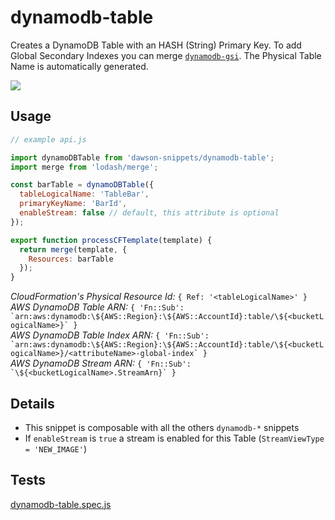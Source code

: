 
dynamodb-table
===

Creates a DynamoDB Table with an HASH (String) Primary Key. To add Global Secondary Indexes you can merge [`dynamodb-gsi`](/dynamodb-gsi).
The Physical Table Name is automatically generated.  

![](https://nodei.co/npm/dawson-snippets.png?mini=true)

## Usage

```js
// example api.js

import dynamoDBTable from 'dawson-snippets/dynamodb-table';
import merge from 'lodash/merge';

const barTable = dynamoDBTable({
  tableLogicalName: 'TableBar',
  primaryKeyName: 'BarId',
  enableStream: false // default, this attribute is optional
});

export function processCFTemplate(template) {
  return merge(template, {
    Resources: barTable
  });
}
```

*CloudFormation's Physical Resource Id:* `{ Ref: '<tableLogicalName>' }`  
*AWS DynamoDB Table ARN:* ```{ 'Fn::Sub': `arn:aws:dynamodb:\${AWS::Region}:\${AWS::AccountId}:table/\${<bucketLogicalName>}` }```  
*AWS DynamoDB Table Index ARN:* ```{ 'Fn::Sub': `arn:aws:dynamodb:\${AWS::Region}:\${AWS::AccountId}:table/\${<bucketLogicalName>}/<attributeName>-global-index` }```  
*AWS DynamoDB Stream ARN:* ```{ 'Fn::Sub': `\${<bucketLogicalName>.StreamArn}` }```

## Details

* This snippet is composable with all the others `dynamodb-*` snippets
* If `enableStream` is `true` a stream is enabled for this Table (`StreamViewType = 'NEW_IMAGE'`)


## Tests

[dynamodb-table.spec.js](/__tests__/dynamodb-table.spec.js)
